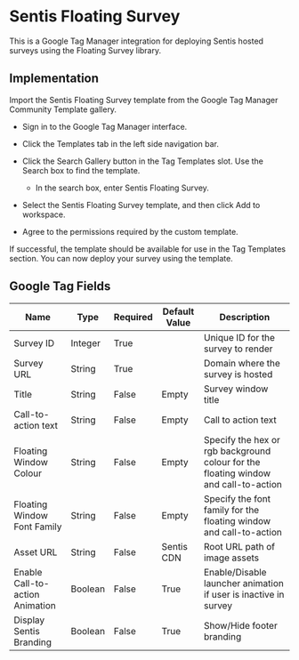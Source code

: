 # Sentis Floating Survey

This is a Google Tag Manager integration for deploying Sentis hosted surveys using the Floating Survey library.

## Implementation

Import the Sentis Floating Survey template from the Google Tag Manager Community Template gallery.

- Sign in to the Google Tag Manager interface.

- Click the Templates tab in the left side navigation bar.

- Click the Search Gallery button in the Tag Templates slot. Use the Search box to find the template.

    - In the search box, enter Sentis Floating Survey.

- Select the Sentis Floating Survey template, and then click Add to workspace.

- Agree to the permissions required by the custom template.

If successful, the template should be available for use in the Tag Templates section. You can now deploy your survey using the template.

## Google Tag Fields

| Name| Type | Required | Default Value | Description |
| --- | --- | --- | --- | --- |
| Survey ID | Integer | True |   | Unique ID for the survey to render |
| Survey URL | String | True |   | Domain where the survey is hosted |
| Title| String | False | Empty | Survey window title |
| Call-to-action text | String | False | Empty | Call to action text |
| Floating Window Colour | String | False | Empty | Specify the hex or rgb background colour for the floating window and call-to-action |
| Floating Window Font Family | String | False | Empty | Specify the font family for the floating window and call-to-action |
| Asset URL | String | False | Sentis CDN | Root URL path of image assets |
| Enable Call-to-action Animation | Boolean | False | True | Enable/Disable launcher animation if user is inactive in survey |
| Display Sentis Branding | Boolean | False | True | Show/Hide footer branding |